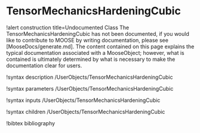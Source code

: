 <!-- MOOSE Documentation Stub: Remove this when content is added. -->

# TensorMechanicsHardeningCubic

!alert construction title=Undocumented Class
The TensorMechanicsHardeningCubic has not been documented, if you would like to contribute to MOOSE by
writing documentation, please see [MooseDocs/generate.md]. The content contained on this page explains
the typical documentation associated with a MooseObject; however, what is contained is ultimately
determined by what is necessary to make the documentation clear for users.

!syntax description /UserObjects/TensorMechanicsHardeningCubic

!syntax parameters /UserObjects/TensorMechanicsHardeningCubic

!syntax inputs /UserObjects/TensorMechanicsHardeningCubic

!syntax children /UserObjects/TensorMechanicsHardeningCubic

!bibtex bibliography
